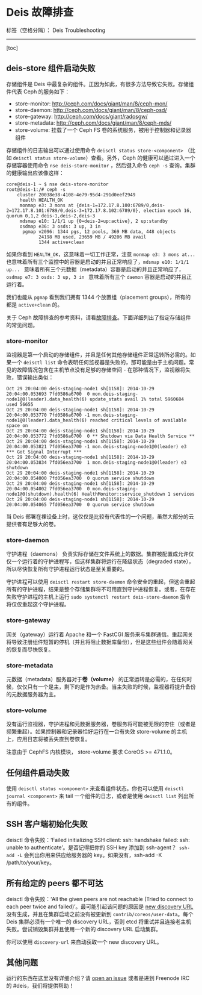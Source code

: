 # Deis 故障排查

标签（空格分隔）： Deis Troubleshooting 

---

[toc]

## deis-store 组件启动失败

存储组件是 Deis 中最复杂的组件。正因为如此，有很多方法导致它失败。存储组件代表 Ceph 的服务如下：

 - store-monitor: http://ceph.com/docs/giant/man/8/ceph-mon/
 - store-daemon: http://ceph.com/docs/giant/man/8/ceph-osd/
 - store-gateway: http://ceph.com/docs/giant/radosgw/
 - store-metadata: http://ceph.com/docs/giant/man/8/ceph-mds/
 - store-volume: 挂载了一个 Ceph FS 卷的系统服务，被用于控制器和记录器组件

存储组件的日志输出可以通过使用命令 `deisctl status store-<component>` （比如 `deisctl status store-volume`）查看。另外，Ceph 的健康可以通过进入一个存储容器使用命令 `nse deis-store-monitor` ，然后键入命令 `ceph -s` 查询。集群的健康输出应该像这样：

```
core@deis-1 ~ $ nse deis-store-monitor
root@deis-1:/# ceph -s
    cluster 20038e38-4108-4e79-95d4-291d0eef2949
     health HEALTH_OK
     monmap e3: 3 mons at {deis-1=172.17.8.100:6789/0,deis-2=172.17.8.101:6789/0,deis-3=172.17.8.102:6789/0}, election epoch 16, quorum 0,1,2 deis-1,deis-2,deis-3
     mdsmap e10: 1/1/1 up {0=deis-2=up:active}, 2 up:standby
     osdmap e36: 3 osds: 3 up, 3 in
      pgmap v2096: 1344 pgs, 12 pools, 369 MB data, 448 objects
            24198 MB used, 23659 MB / 49206 MB avail
            1344 active+clean
```

如果你看到 `HEALTH_OK`，这意味着一切工作正常，注意 `monmap e3: 3 mons at...` 也意味着所有三个监控中的容器是启动的并且正常响应了，`mdsmap e10: 1/1/1 up... ` 意味着所有三个元数据（metadata）容器是启动的并且正常响应了，`osdmap e7: 3 osds: 3 up, 3 in ` 意味着所有三个 `daemon` 容器是启动的并且正运行着。

我们也能从 `pgmap` 看到我们拥有 1344 个放置组（placement groups），所有的都是 `active+clean` 的。

关于 Ceph 故障排查的参考资料，请看[故障排查][1]。下面详细列出了指定存储组件的常见问题。
 
### store-monitor

监视器是第一个启动的存储组件，并且是任何其他存储组件正常运转所必需的。如果一个 `deisctl list` 命令表明任何监视器是失败的，那可能是由于主机问题。常见的故障情况包含在主机节点没有足够的存储空间 - 在那种情况下，监视器将失败，错误输出类似：

```
Oct 29 20:04:00 deis-staging-node1 sh[1158]: 2014-10-29 20:04:00.053693 7fd0586a6700  0 mon.deis-staging-node1@0(leader).data_health(6) update_stats avail 1% total 5960684 used 56655
Oct 29 20:04:00 deis-staging-node1 sh[1158]: 2014-10-29 20:04:00.053770 7fd0586a6700 -1 mon.deis-staging-node1@0(leader).data_health(6) reached critical levels of available space on
Oct 29 20:04:00 deis-staging-node1 sh[1158]: 2014-10-29 20:04:00.053772 7fd0586a6700  0 ** Shutdown via Data Health Service **
Oct 29 20:04:00 deis-staging-node1 sh[1158]: 2014-10-29 20:04:00.053821 7fd056ea3700 -1 mon.deis-staging-node1@0(leader) e3 *** Got Signal Interrupt ***
Oct 29 20:04:00 deis-staging-node1 sh[1158]: 2014-10-29 20:04:00.053834 7fd056ea3700  1 mon.deis-staging-node1@0(leader) e3 shutdown
Oct 29 20:04:00 deis-staging-node1 sh[1158]: 2014-10-29 20:04:00.054000 7fd056ea3700  0 quorum service shutdown
Oct 29 20:04:00 deis-staging-node1 sh[1158]: 2014-10-29 20:04:00.054002 7fd056ea3700  0 mon.deis-staging-node1@0(shutdown).health(6) HealthMonitor::service_shutdown 1 services
Oct 29 20:04:00 deis-staging-node1 sh[1158]: 2014-10-29 20:04:00.054065 7fd056ea3700  0 quorum service shutdown
```

当 Deis 部署在裸设备上时，这仅仅是比较有代表性的一个问题，虽然大部分的云提供者有足够大的卷。

### store-daemon

守护进程（daemons） 负责实际存储在文件系统上的数据。集群被配置成允许仅仅一个运行着的守护进程写，但这样集群将运行在降级状态（degraded state），所以尽快恢复所有守护进程运行状态是至关重要的。

守护进程可以使用 `deisctl restart store-daemon` 命令安全的重起，但这会重起所有的守护进程，结果是整个存储集群将不可用直到守护进程恢复。或者，在存在失败守护进程的主机上运行 `sudo systemctl restart deis-store-daemon` 指令将仅仅重起这个守护进程。

### store-gateway

网关（gateway）运行着 Apache 和一个 FastCGI 服务来与集群通信。重起网关 将导致注册组件短暂的停机（并且将阻止数据库备份），但是这些组件会随着网关的恢复而尽快恢复。

### store-metadata

元数据（metadata）服务器对于**卷（volume）** 的正常运转是必需的，在任何时候，仅仅只有一个是主，剩下的是作为热备。当主失败的时候，监视器将提升备份的元数据服务器为主。

### store-volume

没有运行监视器，守护进程和元数据服务器，卷服务将可能被无限的夯住（或者是频繁重起）。如果控制器和记录器恰好运行在一台有失效 store-volume 的主机上，应用日志将被丢失直到卷恢复。

注意由于 CephFS 内核模块， store-volume 要求 CoreOS >= 471.1.0。

## 任何组件启动失败

使用 `deisctl status <component>` 来查看组件状态。你也可以使用 `deisctl journal <component>` 来 tail 一个组件的日志，或者是使用 `deisctl list` 列出所有的组件。

## SSH 客户端初始化失败

deisctl 命令失败：‘Failed initializing SSH client: ssh: handshake failed: ssh: unable to authenticate’。是否记得把你的 SSH key 添加到 ssh-agent？` ssh-add -L` 会列出你用来供应给服务器的 key。如果没有，ssh-add -K /path/to/your/key。

## 所有给定的 peers 都不可达

deisctl 命令失败：‘All the given peers are not reachable (Tried to connect to each peer twice and failed)’。最可能引起该问题的原因是 [new discovery URL](https://discovery.etcd.io/new) 没有生成，并且在集群启动之前没有被更新到 `contrib/coreos/user-data`。每个 Deis 集群必须有一个唯一的 discovery URL，否则 etcd 将重试并且连接老主机失败。尝试销毁集群并且使用一个新的 discovery URL 启动集群。

你可以使用 `discovery-url` 来自动获取一个 new discovery URL。

## 其他问题

运行的东西在这里没有详细介绍？请 [open an issue][2] 或者是进到 Freenode IRC 的 #deis，我们将提供帮助！


  [1]: http://docs.ceph.com/docs/giant/rados/troubleshooting/
  [2]: https://github.com/deis/deis/issues/new